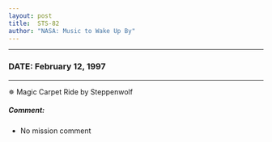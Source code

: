 ```yaml
---
layout: post
title:  STS-82
author: "NASA: Music to Wake Up By"
---
```


----
### DATE: February 12, 1997
----
✵ Magic Carpet Ride by Steppenwolf

##### Comment:
* No mission comment
